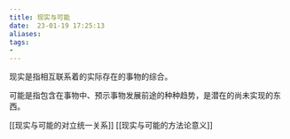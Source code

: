 ```yaml
---
title: 现实与可能
date:  23-01-19 17:25:13
aliases: 
tags: 
- 
---
```


现实是指相互联系着的实际存在的事物的综合。

可能是指包含在事物中、预示事物发展前途的种种趋势，是潜在的尚未实现的东西。

[[现实与可能的对立统一关系]]
[[现实与可能的方法论意义]]
